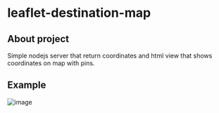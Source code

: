 # leaflet-destination-map

## About project
Simple nodejs server that return coordinates and html view that shows coordinates on map with pins.



## Example
![image](https://github.com/user-attachments/assets/bc77983f-bfd2-44cd-82ad-8e92adc33faf)
